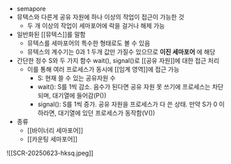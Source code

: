 - semapore
- 뮤텍스와 다른게 공유 자원에 하나 이상의 작업이 접근이 가능한 것
	- 두 개 이상의 작업이 세마포어에 락을 걸거나 해제 가능
- 일반화된 [[뮤텍스]]를 말함
	- 뮤텍스를 세마포어의 특수한 형태로도 볼 수 있음
	- 뮤텍스의 계수기는 0과 1 두개 값만 가질수 있으므로 **이진 세마포어** 에 해당
- 간단한 정수 S와 두 가지 함수 wait(), signal()로 [[공유 자원]]에 대한 접근 처리
	- 이를 통해 여러 프로세스가 동시에 [[임계 영역]]에 접근 가능
		- S: 현재 쓸 수 있는 공유자원 수
		- wait(): S를 1씩 감소. 음수가 된다면 공유 자원 못 쓰기에 프로세스는 차단되며, 대기열에 들어감(P())
		- signal(): S를 1씩 증가. 공유 자원을 프로세스가 다 쓴 상태. 만약 S가 0 이하라면, 대기열에 있던 프로세스가 동작함(V())
- 종류
	- [[바이너리 세마포어]]
	- [[카운팅 세마포어]]

![[SCR-20250623-hksq.jpeg]]